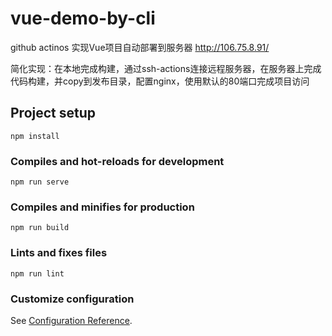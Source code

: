 # vue-demo-by-cli
github actinos 实现Vue项目自动部署到服务器 http://106.75.8.91/

简化实现：在本地完成构建，通过ssh-actions连接远程服务器，在服务器上完成代码构建，并copy到发布目录，配置nginx，使用默认的80端口完成项目访问

## Project setup
```
npm install
```

### Compiles and hot-reloads for development
```
npm run serve
```

### Compiles and minifies for production
```
npm run build
```

### Lints and fixes files
```
npm run lint
```

### Customize configuration
See [Configuration Reference](https://cli.vuejs.org/config/).
